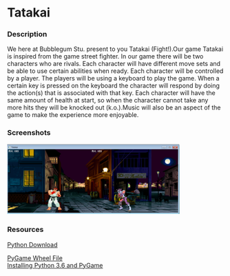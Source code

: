<h1>Tatakai</h1>

<h3>Description</h3>

<p>
  We here at Bubblegum Stu. present to you Tatakai (Fight!).Our game Tatakai is inspired from the game street fighter. In our game there will be two characters who are rivals. Each character will have different move sets and be able to use certain abilities when ready. Each character will be controlled by a player. The players will be using a keyboard to play the game. When a certain key is pressed on the keyboard the character will respond by doing the action(s) that is associated with that key. Each character will have the same amount of health at start, so when the character cannot take any more hits they will be knocked out (k.o.).Music will also be an aspect of the game to make the experience more enjoyable.                                                                                                                                                                                                                                                                                                                                                                     
</p>

<h3>Screenshots</h3>
<img src="https://github.com/awalk0424/Tatakai/blob/master/images/TatakaiSS.png" width="400px">

<h3>Resources</h3>
<a href="https://www.python.org/downloads/">  Python Download</a>

<a href="http://www.lfd.uci.edu/~gohlke/pythonlibs/#pygame"> PyGame Wheel File</a><br>
<a href="https://youtu.be/_GikMdhAhv0">Installing Python 3.6 and PyGame</a>
